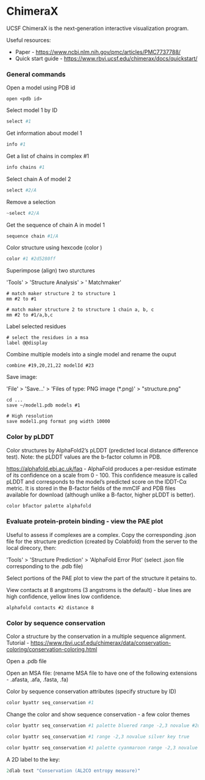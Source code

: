 # ChimeraX

UCSF ChimeraX is the next‐generation interactive visualization program.

Useful resources:

- Paper - https://www.ncbi.nlm.nih.gov/pmc/articles/PMC7737788/
- Quick start guide - https://www.rbvi.ucsf.edu/chimerax/docs/quickstart/

### General commands

Open a model using PDB id
```
open <pdb id>
```

Select model 1 by ID
```s
select #1
```

Get information about model 1
```s
info #1
```

Get a list of chains in complex #1
```s
info chains #1
```

Select chain A of model 2
```s
select #2/A
```

Remove a selection
```s
~select #2/A
```

Get the sequence of chain A in model 1
```s
sequence chain #1/A
```

Color structure using hexcode (color <structure ID> <hexcode>)
```s
color #1 #2d5280ff
```

Superimpose (align) two sturctures

'Tools' > 'Structure Analysis' > ' Matchmaker'
```
# match maker structure 2 to structure 1
mm #2 to #1

# match maker structure 2 to structure 1 chain a, b, c
mm #2 to #1/a,b,c
```

Label selected residues
```
# select the residues in a msa
label @@display
```

Combine multiple models into a single model and rename the ouput
```
combine #19,20,21,22 modelId #23
```

Save image:

'File' > 'Save...' > 'Files of type: PNG image (*.png)' > "structure.png"

```
cd ...
save ~/model1.pdb models #1

# High resolution
save model1.png format png width 10000
```

### Color by pLDDT 

Color structures by AlphaFold2’s pLDDT (predicted local distance difference test). Note: the pLDDT values are the b-factor column in PDB.

https://alphafold.ebi.ac.uk/faq - AlphaFold produces a per-residue estimate of its confidence on a scale from 0 - 100. This confidence measure is called pLDDT and corresponds to the model’s predicted score on the lDDT-Cα metric. It is stored in the B-factor fields of the mmCIF and PDB files available for download (although unlike a B-factor, higher pLDDT is better).

```s
color bfactor palette alphafold
```

### Evaluate protein-protein binding - view the PAE plot

Useful to assess if complexes are a complex. Copy the corresponding .json file for the structure prediction (created by Colabfold) from the server to the local direcory, then:

'Tools' > 'Structure Prediction' > 'AlphaFold Error Plot' (select .json file corresponding to the .pdb file)

Select portions of the PAE plot to view the part of the structure it petains to.

View contacts at 8 angstroms (3 angstroms is the default) - blue lines are high confidence, yellow lines low confidence.
```
alphafold contacts #2 distance 8
```


### Color by sequence conservation

Color a structure by the conservation in a multiple sequence alignment. Tutorial -
https://www.rbvi.ucsf.edu/chimerax/data/conservation-coloring/conservation-coloring.html

Open a .pdb file

Open an MSA file: (rename MSA file to have one of the following extensions - .afasta, .afa, .fasta, .fa)

Color by sequence conservation attributes (specify structure by ID)
```s
color byattr seq_conservation #1
```

Change the color and show sequence conservation - a few color themes
```s
color byattr seq_conservation #1 palette bluered range -2,3 novalue #2d5280ff key true

color byattr seq_conservation #1 range -2,3 novalue silver key true

color byattr seq_conservation #1 palette cyanmaroon range -2,3 novalue #2d5280ff key true
```

A 2D label to the key:
```s
2dlab text "Conservation (AL2CO entropy measure)"
```
